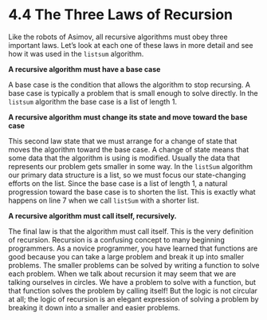 # 4.4 The Three Laws of Recursion

Like the robots of Asimov, all recursive algorithms must obey three important laws. Let’s look at each one of these laws in more detail and see how it was used in the `listsum` algorithm.

**A recursive algorithm must have a base case**

A base case is the condition that allows the algorithm to stop recursing. A base case is typically a problem that is small enough to solve directly. In the `listsum` algorithm the base case is a list of length 1.

**A recursive algorithm must change its state and move toward the base case**

This second law state that we must arrange for a change of state that moves the algorithm toward the base case. A change of state means that some data that the algorithm is using is modified. Usually the data that represents our problem gets smaller in some way. In the `listSum` algorithm our primary data structure is a list, so we must focus our state-changing efforts on the list. Since the base case is a list of length 1, a natural progression toward the base case is to shorten the list. This is exactly what happens on line 7 when we call `listSum` with a shorter list.

**A recursive algorithm must call itself, recursively.**

The final law is that the algorithm must call itself. This is the very definition of recursion. Recursion is a confusing concept to many beginning programmers. As a novice programmer, you have learned that functions are good because you can take a large problem and break it up into smaller problems. The smaller problems can be solved by writing a function to solve each problem. When we talk about recursion it may seem that we are talking ourselves in circles. We have a problem to solve with a function, but that function solves the problem by calling itself! But the logic is not circular at all; the logic of recursion is an elegant expression of solving a problem by breaking it down into a smaller and easier problems.

